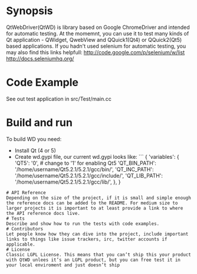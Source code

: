 # Synopsis
QtWebDriver(QtWD) is library based on Google ChromeDriver and intended for automatic testing. At the momemnt, you can use it to test many kinds of Qt application - QWidget, QwebView and QQuick1(Qt4) or QQuick2(Qt5) based applications. If you hadn't used selenium for automatic testing, you may also find this links helpfull:
http://code.google.com/p/selenium/w/list
http://docs.seleniumhq.org/
# Code Example
See out test application in src/Test/main.cc

# Build and run
To build WD you need:
* Install Qt (4 or 5)
* Create wd.gypi file, our current wd.gypi looks like: ```
{
  'variables': {
    'QT5': '0', # change to '1' for enabling Qt5
    'QT_BIN_PATH': '/home/username/Qt5.2.1/5.2.1/gcc/bin/',
    'QT_INC_PATH': '/home/username/Qt5.2.1/5.2.1/gcc/include/',
    'QT_LIB_PATH': '/home/username/Qt5.2.1/5.2.1/gcc/lib/',
  },
}

```
# API Reference
Depending on the size of the project, if it is small and simple enough the reference docs can be added to the README. For medium size to larger projects it is important to at least provide a link to where the API reference docs live.
# Tests
Describe and show how to run the tests with code examples.
# Contributors
Let people know how they can dive into the project, include important links to things like issue trackers, irc, twitter accounts if applicable.
# License
Classic LGPL License. This means that you can’t ship this your product with QtWD unlees it’s an LGPL product, but you can free test it in your local enviroment and just doesn’t ship 

